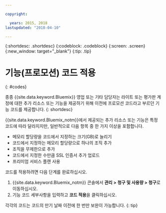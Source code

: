 ```yaml
---

copyright:

  years: 2015, 2018
lastupdated: "2018-04-10"

---
```


{:shortdesc: .shortdesc}
{:codeblock: .codeblock}
{:screen: .screen}
{:new_window: target="_blank"}
{:tip: .tip}

# 기능(프로모션) 코드 적용
{: #codes}

종종 {{site.data.keyword.Bluemix}} 영업 또는 기타 담당자는 라이트 또는 평가판 계정에 대한 추가 리소스 또는 기능을 제공하기 위해 이전에 프로모션 코드라고 부르던 기능 코드를 제공합니다.
{: shortdesc}

{{site.data.keyword.Bluemix_notm}}에서 제공되는 추가 리소스 또는 기능은 특정 코드에 따라 달라지지만, 일반적으로 다음 항목 중 한 가지 이상을 포함합니다.

  * 메모리 할당량을 코드에서 지정하는 크기(GB)로 늘리기
  * 코드에서 지정하는 메모리 할당량으로 하나의 조직 추가
  * 조직을 무제한으로 추가
  * 코드에서 지정한 수만큼 SSL 인증서 추가 업로드
  * 프리미엄 서비스 플랜 사용

코드를 적용하려면 다음 단계를 완료하십시오.

1. {{site.data.keyword.Bluemix_notm}} 콘솔에서 **관리 > 청구 및 사용량 > 청구**로 이동하십시오.
2. 기능 코드 세부사항을 입력하고 **코드 적용**을 클릭하십시오.

각각의 코드는 코드의 만기 날짜 이전에 한 번만 보완이 가능합니다.
{: tip}

